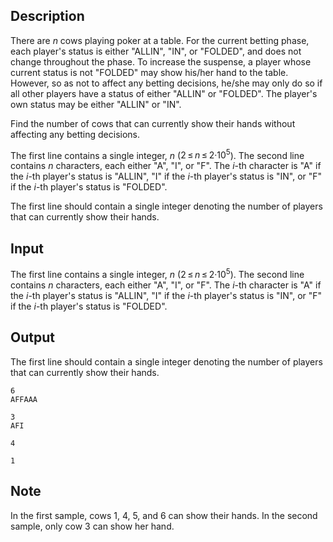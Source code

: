 ## Description

<div><p>There are <span class="tex-span"><i>n</i></span> cows playing poker at a table. For the current betting phase, each player's status is either "<span class="tex-font-style-tt">ALLIN</span>", "<span class="tex-font-style-tt">IN</span>", or "<span class="tex-font-style-tt">FOLDED</span>", and does not change throughout the phase. To increase the suspense, a player whose current status is not "<span class="tex-font-style-tt">FOLDED</span>" may show his/her hand to the table. However, so as not to affect any betting decisions, he/she may only do so if all other players have a status of either "<span class="tex-font-style-tt">ALLIN</span>" or "<span class="tex-font-style-tt">FOLDED</span>". The player's own status may be either "<span class="tex-font-style-tt">ALLIN</span>" or "<span class="tex-font-style-tt">IN</span>".</p><p>Find the number of cows that can currently show their hands without affecting any betting decisions.</p></div><div class="input-specification"><p>The first line contains a single integer, <span class="tex-span"><i>n</i></span> (<span class="tex-span">2 ≤ <i>n</i> ≤ 2·10<sup class="upper-index">5</sup></span>). The second line contains <span class="tex-span"><i>n</i></span> characters, each either "<span class="tex-font-style-tt">A</span>", "<span class="tex-font-style-tt">I</span>", or "<span class="tex-font-style-tt">F</span>". The <span class="tex-span"><i>i</i></span>-th character is "<span class="tex-font-style-tt">A</span>" if the <span class="tex-span"><i>i</i></span>-th player's status is "<span class="tex-font-style-tt">ALLIN</span>", "<span class="tex-font-style-tt">I</span>" if the <span class="tex-span"><i>i</i></span>-th player's status is "<span class="tex-font-style-tt">IN</span>", or "<span class="tex-font-style-tt">F</span>" if the <span class="tex-span"><i>i</i></span>-th player's status is "<span class="tex-font-style-tt">FOLDED</span>".</p></div><div class="output-specification"><p>The first line should contain a single integer denoting the number of players that can currently show their hands.</p></div>

## Input

<p>The first line contains a single integer, <span class="tex-span"><i>n</i></span> (<span class="tex-span">2 ≤ <i>n</i> ≤ 2·10<sup class="upper-index">5</sup></span>). The second line contains <span class="tex-span"><i>n</i></span> characters, each either "<span class="tex-font-style-tt">A</span>", "<span class="tex-font-style-tt">I</span>", or "<span class="tex-font-style-tt">F</span>". The <span class="tex-span"><i>i</i></span>-th character is "<span class="tex-font-style-tt">A</span>" if the <span class="tex-span"><i>i</i></span>-th player's status is "<span class="tex-font-style-tt">ALLIN</span>", "<span class="tex-font-style-tt">I</span>" if the <span class="tex-span"><i>i</i></span>-th player's status is "<span class="tex-font-style-tt">IN</span>", or "<span class="tex-font-style-tt">F</span>" if the <span class="tex-span"><i>i</i></span>-th player's status is "<span class="tex-font-style-tt">FOLDED</span>".</p>

## Output

<p>The first line should contain a single integer denoting the number of players that can currently show their hands.</p>





```input1
6
AFFAAA

```




```input2
3
AFI

```




```output1
4

```




```output2
1

```



## Note

<p>In the first sample, cows 1, 4, 5, and 6 can show their hands. In the second sample, only cow 3 can show her hand.</p>
